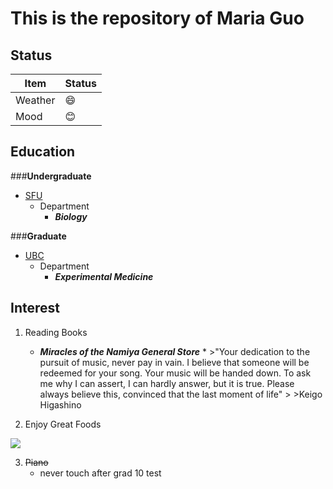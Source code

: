 # This is the repository of Maria Guo

## Status
|    **Item**    | **Status** |
|----------------|------------|
| Weather        | :smile:    |
| Mood           | :blush:    |



## Education

###**Undergraduate**

+ [SFU](https://www.sfu.ca/)
	- Department
        * ***Biology***

###**Graduate**

+ [UBC](https://www.ubc.ca/)
	- Department
        * ***Experimental Medicine***




## Interest
1. Reading Books
    + ***Miracles of the Namiya General Store***
          * >"Your dedication to the pursuit of music, never pay in vain. I    believe that someone will be redeemed for your song. Your music will be handed down. To ask me why I can assert, I can hardly answer, but it is true. Please always believe this, convinced that the last moment of life"
            >
            >Keigo Higashino

2. Enjoy Great Foods

![](https://media.giphy.com/media/T7VuyIFl3jimI/giphy.gif)

3. ~~Piano~~
      + never touch after grad 10 test 


